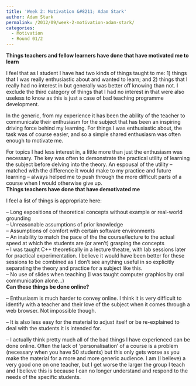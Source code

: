 ```yaml
---
title: 'Week 2: Motivation &#8211; Adam Stark'
author: Adam Stark
permalink: /2012/09/week-2-motivation-adam-stark/
categories:
  - Motivation
  - Round 01/2
---
```

**Things teachers and fellow learners have done that have motivated me to learn**

I feel that as I student I have had two kinds of things taught to me: 1) things that I was really enthusiastic about and wanted to learn; and 2) things that I really had no interest in but generally was better off knowing than not. I exclude the third category of things that I had no interest in that were also useless to know as this is just a case of bad teaching programme development.

In the generic, from my experience it has been the ability of the teacher to communicate their enthusiasm for the subject that has been an inspiring driving force behind my learning. For things I was enthusiastic about, the task was of course easier, and so a simple shared enthusiasm was often enough to motivate me.

For topics I had less interest in, a little more than just the enthusiasm was necessary. The key was often to demonstrate the practical utility of learning the subject before delving into the theory. An espousal of the utility &#8211; matched with the difference it would make to my practice and future learning &#8211; always helped me to push through the more difficult parts of a course when I would otherwise give up.  
**Things teachers have done that have demotivated me**

I feel a list of things is appropriate here:

&#8211; Long expositions of theoretical concepts without example or real-world grounding  
&#8211; Unreasonable assumptions of prior knowledge  
&#8211; Assumptions of comfort with certain software environments  
&#8211; An inability to match the pace of the the course/lecture to the actual speed at which the students are (or aren&#8217;t) grasping the concepts  
&#8211; I was taught C++ theoretically in a lecture theatre, with lab sessions later for practical experimentation. I believe it would have been better for these sessions to be combined as I don&#8217;t see anything useful in so explicitly separating the theory and practice for a subject like this.  
&#8211; No use of slides when teaching (I was taught computer graphics by oral communication alone…)  
**Can these things be done online?**

&#8211; Enthusiasm is much harder to convey online. I think it is very difficult to identify with a teacher and their love of the subject when it comes through a web browser. Not impossible though.

&#8211; It is also less easy for the material to adjust itself or be re-explained to deal with the students it is intended for.

&#8211; I actually think pretty much all of the bad things I have experienced can be done online. Often the lack of &#8216;personalisation&#8217; of a course is a problem (necessary when you have 50 students) but this only gets worse as you make the material for a more and more generic audience. I am (I believe) a very good one on one teacher, but I get worse the larger the group I teach and I believe this is because I can no longer understand and respond to the needs of the specific students.
